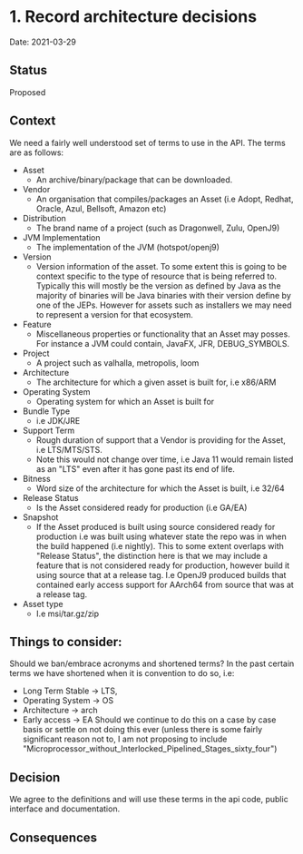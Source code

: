 # 1. Record architecture decisions

Date: 2021-03-29

## Status

Proposed

## Context

We need a fairly well understood set of terms to use in the API. The terms are as follows:

- Asset
  - An archive/binary/package that can be downloaded.
- Vendor
  - An organisation that compiles/packages an Asset (i.e Adopt, Redhat, Oracle, Azul, Bellsoft, Amazon etc)
- Distribution
  - The brand name of a project (such as Dragonwell, Zulu,  OpenJ9)
- JVM Implementation
  - The implementation of the JVM (hotspot/openj9)
- Version
  - Version information of the asset. To some extent this is going to be context specific to the type of resource that is being referred to.  Typically this will 
    mostly be the version as defined by Java as the majority of binaries will be Java binaries with their version define by one of the JEPs. However for assets
    such as installers we may need to represent a version for that ecosystem. 
- Feature
  - Miscellaneous properties or functionality that an Asset may posses. For instance a JVM could contain, JavaFX, JFR, DEBUG_SYMBOLS.
- Project 
  - A project such as valhalla, metropolis, loom
- Architecture
  - The architecture for which a given asset is built for, i.e x86/ARM
- Operating System
  - Operating system for which an Asset is built for
- Bundle Type
  - i.e JDK/JRE
- Support Term
  - Rough duration of support that a Vendor is providing for the Asset, i.e LTS/MTS/STS.
  - Note this would not change over time, i.e Java 11 would remain listed as an "LTS" even after it has gone past its end of life. 
- Bitness
  - Word size of the architecture for which the Asset is built, i.e 32/64
- Release Status
  - Is the Asset considered ready for production (i.e GA/EA)
- Snapshot
  - If the Asset produced is built using source considered ready for production i.e was built using whatever state the repo was in when the build happened (i.e nightly).
    This to some extent overlaps with "Release Status", the distinction here is that we may include a feature that is not considered ready for production, however build it
    using source that at a release tag. I.e OpenJ9 produced builds that contained early access support for AArch64 from source that was at a release tag.
- Asset type
  - I.e msi/tar.gz/zip 

## Things to consider:
Should we ban/embrace acronyms and shortened terms? In the past certain terms we have shortened when it is convention to do so, i.e:
- Long Term Stable -> LTS, 
- Operating System -> OS
- Architecture -> arch
- Early access -> EA
Should we continue to do this on a case by case basis or settle on not doing this ever (unless there is some fairly significant reason not to, I am not proposing to 
  include "Microprocessor_without_Interlocked_Pipelined_Stages_sixty_four")

## Decision

We agree to the definitions and will use these terms in the api code, public interface and documentation.

## Consequences
